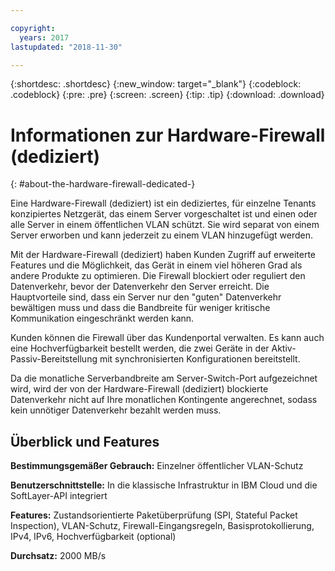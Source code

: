 ```yaml
---

copyright:
  years: 2017
lastupdated: "2018-11-30"

---
```


{:shortdesc: .shortdesc}
{:new_window: target="_blank"}
{:codeblock: .codeblock}
{:pre: .pre}
{:screen: .screen}
{:tip: .tip}
{:download: .download}

# Informationen zur Hardware-Firewall (dediziert)
{: #about-the-hardware-firewall-dedicated-}

Eine Hardware-Firewall (dediziert) ist ein dediziertes, für einzelne Tenants konzipiertes Netzgerät, das einem Server vorgeschaltet ist und einen oder alle Server in einem öffentlichen VLAN schützt. Sie wird separat von einem Server erworben und kann jederzeit zu einem VLAN hinzugefügt werden.   

Mit der Hardware-Firewall (dediziert) haben Kunden Zugriff auf erweiterte Features und die Möglichkeit, das Gerät in einem viel höheren Grad als andere Produkte zu optimieren. Die Firewall blockiert oder reguliert den Datenverkehr, bevor der Datenverkehr den Server erreicht. Die Hauptvorteile sind, dass ein Server nur den "guten" Datenverkehr bewältigen muss und dass die Bandbreite für weniger kritische Kommunikation eingeschränkt werden kann. 

Kunden können die Firewall über das Kundenportal verwalten. Es kann auch eine Hochverfügbarkeit bestellt werden, die zwei Geräte in der Aktiv-Passiv-Bereitstellung mit synchronisierten Konfigurationen bereitstellt.

Da die monatliche Serverbandbreite am Server-Switch-Port aufgezeichnet wird, wird der von der Hardware-Firewall (dediziert) blockierte Datenverkehr nicht auf Ihre monatlichen Kontingente angerechnet, sodass kein unnötiger Datenverkehr bezahlt werden muss.

## Überblick und Features

**Bestimmungsgemäßer Gebrauch:** Einzelner öffentlicher VLAN-Schutz

**Benutzerschnittstelle:** In die klassische Infrastruktur in IBM Cloud und die SoftLayer-API integriert

**Features:** Zustandsorientierte Paketüberprüfung (SPI, Stateful Packet Inspection), VLAN-Schutz, Firewall-Eingangsregeln, Basisprotokollierung, IPv4, IPv6, Hochverfügbarkeit (optional)

**Durchsatz:** 2000 MB/s
